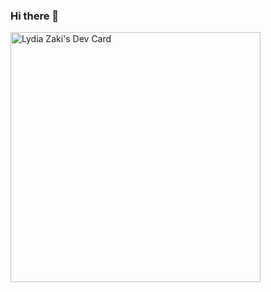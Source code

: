 ### Hi there 👋

<a href="https://app.daily.dev/lydiazaki"><img src="https://api.daily.dev/devcards/ffd21046cccf40c197c373a10810b87b.png?r=ubb" width="400" alt="Lydia Zaki's Dev Card"/></a>

<!--
**lydiaafiqah/lydiaafiqah** is a ✨ _special_ ✨ repository because its `README.md` (this file) appears on your GitHub profile.

Here are some ideas to get you started:

- 🔭 I’m currently working on ...
- 🌱 I’m currently learning ...
- 👯 I’m looking to collaborate on ...
- 🤔 I’m looking for help with ...
- 💬 Ask me about ...
- 📫 How to reach me: ...
- 😄 Pronouns: ...
- ⚡ Fun fact: ...
-->
